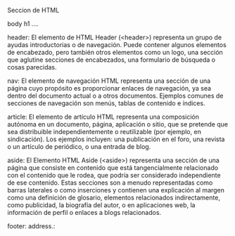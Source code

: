 Seccion de HTML 

body
h1 ....

header: 
El elemento de HTML Header (&lt;header>) representa un grupo de ayudas introductorias o de navegación. Puede contener algunos elementos de encabezado, pero también otros elementos como un logo, una sección que aglutine secciones de encabezados, una formulario de búsqueda o cosas parecidas.

nav: 
El elemento de navegación HTML representa una sección de una página cuyo propósito es proporcionar enlaces de navegación, ya sea dentro del documento actual o a otros documentos. Ejemplos comunes de secciones de navegación son menús, tablas de contenido e índices.



article: 
El elemento de artículo HTML representa una composición autónoma en un documento, página, aplicación o sitio, que se pretende que sea distribuible independientemente o reutilizable (por ejemplo, en sindicación). Los ejemplos incluyen: una publicación en el foro, una revista o un artículo de periódico, o una entrada de blog.

aside: 
El Elemento HTML Aside (&lt;aside>) representa una sección de una página que consiste en contenido que está tangencialmente relacionado con el contenido que le rodea, que podría ser considerado independiente de ese contenido. Estas secciones son a menudo representadas como barras laterales o como inserciones y contienen una explicación al margen como una definición de glosario, elementos relacionados indirectamente, como publicidad, la biografía del autor, o en aplicaciones web, la información de perfil o enlaces a blogs relacionados.

footer:
address.: